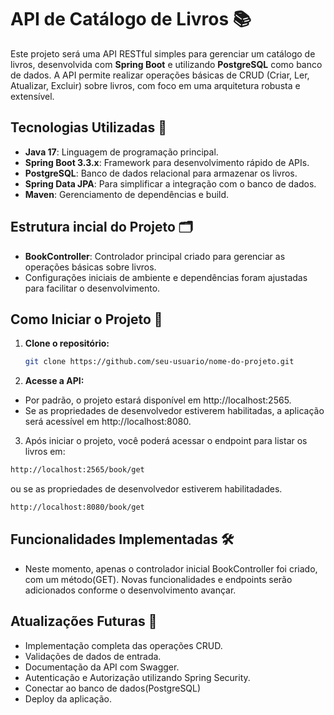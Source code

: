# API de Catálogo de Livros 📚

Este projeto será uma API RESTful simples para gerenciar um catálogo de livros, desenvolvida com **Spring Boot** e utilizando **PostgreSQL** como banco de dados. A API permite realizar operações básicas de CRUD (Criar, Ler, Atualizar, Excluir) sobre livros, com foco em uma arquitetura robusta e extensível.

## Tecnologias Utilizadas 🚀

- **Java 17**: Linguagem de programação principal.
- **Spring Boot 3.3.x**: Framework para desenvolvimento rápido de APIs.
- **PostgreSQL**: Banco de dados relacional para armazenar os livros.
- **Spring Data JPA**: Para simplificar a integração com o banco de dados.
- **Maven**: Gerenciamento de dependências e build.

## Estrutura incial do Projeto 🗂

- **BookController**: Controlador principal criado para gerenciar as operações básicas sobre livros.
- Configurações iniciais de ambiente e dependências foram ajustadas para facilitar o desenvolvimento.

## Como Iniciar o Projeto 🔧

1. **Clone o repositório:**
   ```bash
   git clone https://github.com/seu-usuario/nome-do-projeto.git
   ```

2. **Acesse a API:**

- Por padrão, o projeto estará disponível em http://localhost:2565.
- Se as propriedades de desenvolvedor estiverem habilitadas, a aplicação será acessível em http://localhost:8080.

3. Após iniciar o projeto, você poderá acessar o endpoint para listar os livros em:
```bash
http://localhost:2565/book/get
```
ou se as propriedades de desenvolvedor estiverem habilitadades.
```bash
http://localhost:8080/book/get 
```

## Funcionalidades Implementadas 🛠

- Neste momento, apenas o controlador inicial BookController foi criado, com um método(GET). Novas funcionalidades e endpoints serão adicionados conforme o desenvolvimento avançar. 

## Atualizações Futuras 🔮

- Implementação completa das operações CRUD.
- Validações de dados de entrada.
- Documentação da API com Swagger.
- Autenticação e Autorização utilizando Spring Security.
- Conectar ao banco de dados(PostgreSQL)
- Deploy da aplicação.